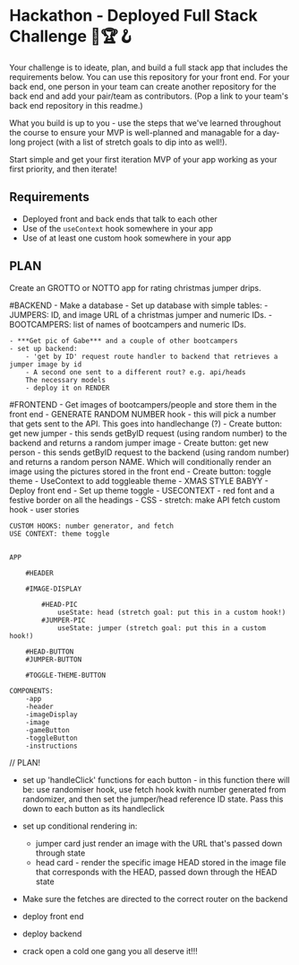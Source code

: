 # Hackathon - Deployed Full Stack Challenge 💪🏆🪝

Your challenge is to ideate, plan, and build a full stack app that includes the requirements below. You can use this repository for your front end. For your back end, one person in your team can create another repository for the back end and add your pair/team as contributors. (Pop a link to your team's back end repository in this readme.)

What you build is up to you - use the steps that we've learned throughout the course to ensure your MVP is well-planned and managable for a day-long project (with a list of stretch goals to dip into as well!).

Start simple and get your first iteration MVP of your app working as your first priority, and then iterate!

## Requirements

- Deployed front and back ends that talk to each other
- Use of the `useContext` hook somewhere in your app
- Use of at least one custom hook somewhere in your app


## PLAN ## 

Create an GROTTO or NOTTO app for rating christmas jumper drips.

#BACKEND
    - Make a database 
    - Set up database with simple tables: 
        - JUMPERS: ID, and image URL of a christmas jumper and numeric IDs.
        - BOOTCAMPERS: list of names of bootcampers and numeric IDs.

    - ***Get pic of Gabe*** and a couple of other bootcampers 
    - set up backend:
        - 'get by ID' request route handler to backend that retrieves a jumper image by id
        - A second one sent to a different rout? e.g. api/heads
        The necessary models
        - deploy it on RENDER

#FRONTEND
    - Get images of bootcampers/people and store them in the front end
     - GENERATE RANDOM NUMBER hook - this will pick a number that gets sent to the API. This goes into handlechange (?)
    - Create button: get new jumper - this sends getByID request (using random number) to the backend and returns a random jumper image
    - Create button: get new person - this sends getByID request to the backend (using random number) and returns a random person NAME. Which will conditionally render an image using the pictures stored in the front end
    - Create button: toggle theme
    - UseContext to add toggleable theme - XMAS STYLE BABYY
    - Deploy front end
    - Set up theme toggle - USECONTEXT - red font and a festive border on all the headings
    - CSS
    - stretch: make API fetch custom hook
    - user stories
   
    CUSTOM HOOKS: number generator, and fetch
    USE CONTEXT: theme toggle


    APP

        #HEADER

        #IMAGE-DISPLAY

            #HEAD-PIC
                useState: head (stretch goal: put this in a custom hook!)
            #JUMPER-PIC
                useState: jumper (stretch goal: put this in a custom hook!)

        #HEAD-BUTTON
        #JUMPER-BUTTON

        #TOGGLE-THEME-BUTTON

    COMPONENTS:
        -app
        -header
        -imageDisplay
        -image
        -gameButton
        -toggleButton
        -instructions





// PLAN!

- set up 'handleClick' functions for each button - in this function there will be: use randomiser hook, use fetch hook kwith number generated from randomizer, and then set the jumper/head reference ID state. Pass this down to each button as its handleclick

- set up conditional rendering in:
    - jumper card just render an image with the URL that's passed down through state
    - head card - render the specific image HEAD stored in the image file that corresponds with the HEAD, passed down through the HEAD state

- Make sure the fetches are directed to the correct router on the backend

- deploy front end

- deploy backend 

- crack open a cold one gang you all deserve it!!!
